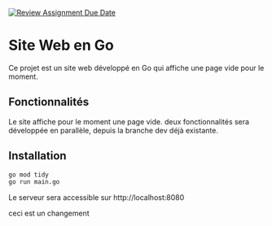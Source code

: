 [![Review Assignment Due Date](https://classroom.github.com/assets/deadline-readme-button-22041afd0340ce965d47ae6ef1cefeee28c7c493a6346c4f15d667ab976d596c.svg)](https://classroom.github.com/a/Kqm1gA2H)
# Site Web en Go

Ce projet est un site web développé en Go qui affiche une page vide pour le moment. 

## Fonctionnalités

Le site affiche pour le moment une page vide. deux fonctionnalités sera développée en parallèle, depuis la branche dev déjà existante.

## Installation

```bash
go mod tidy
go run main.go
```

Le serveur sera accessible sur http://localhost:8080

ceci est un changement 